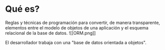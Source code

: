 # Qué es?
Reglas y técnicas de programación para convertir, de manera transparente, elementos entre el modelo de objetos de una aplicación y el esquema relacional de la base de datos.
![[ORM.png]]

El desarrollador trabaja con una "base de datos orientada a objetos".
